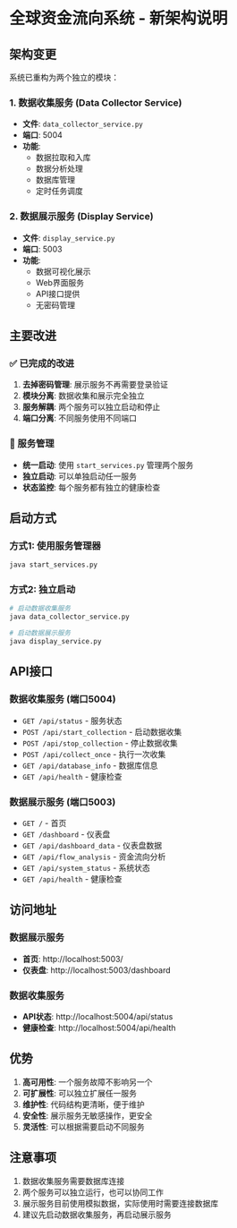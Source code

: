 # 全球资金流向系统 - 新架构说明

## 架构变更

系统已重构为两个独立的模块：

### 1. 数据收集服务 (Data Collector Service)
- **文件**: `data_collector_service.py`
- **端口**: 5004
- **功能**: 
  - 数据拉取和入库
  - 数据分析处理
  - 数据库管理
  - 定时任务调度

### 2. 数据展示服务 (Display Service)
- **文件**: `display_service.py`
- **端口**: 5003
- **功能**:
  - 数据可视化展示
  - Web界面服务
  - API接口提供
  - 无密码管理

## 主要改进

### ✅ 已完成的改进
1. **去掉密码管理**: 展示服务不再需要登录验证
2. **模块分离**: 数据收集和展示完全独立
3. **服务解耦**: 两个服务可以独立启动和停止
4. **端口分离**: 不同服务使用不同端口

### 🔧 服务管理
- **统一启动**: 使用 `start_services.py` 管理两个服务
- **独立启动**: 可以单独启动任一服务
- **状态监控**: 每个服务都有独立的健康检查

## 启动方式

### 方式1: 使用服务管理器
```bash
java start_services.py
```

### 方式2: 独立启动
```bash
# 启动数据收集服务
java data_collector_service.py

# 启动数据展示服务
java display_service.py
```

## API接口

### 数据收集服务 (端口5004)
- `GET /api/status` - 服务状态
- `POST /api/start_collection` - 启动数据收集
- `POST /api/stop_collection` - 停止数据收集
- `POST /api/collect_once` - 执行一次收集
- `GET /api/database_info` - 数据库信息
- `GET /api/health` - 健康检查

### 数据展示服务 (端口5003)
- `GET /` - 首页
- `GET /dashboard` - 仪表盘
- `GET /api/dashboard_data` - 仪表盘数据
- `GET /api/flow_analysis` - 资金流向分析
- `GET /api/system_status` - 系统状态
- `GET /api/health` - 健康检查

## 访问地址

### 数据展示服务
- **首页**: http://localhost:5003/
- **仪表盘**: http://localhost:5003/dashboard

### 数据收集服务
- **API状态**: http://localhost:5004/api/status
- **健康检查**: http://localhost:5004/api/health

## 优势

1. **高可用性**: 一个服务故障不影响另一个
2. **可扩展性**: 可以独立扩展任一服务
3. **维护性**: 代码结构更清晰，便于维护
4. **安全性**: 展示服务无敏感操作，更安全
5. **灵活性**: 可以根据需要启动不同服务

## 注意事项

1. 数据收集服务需要数据库连接
2. 两个服务可以独立运行，也可以协同工作
3. 展示服务目前使用模拟数据，实际使用时需要连接数据库
4. 建议先启动数据收集服务，再启动展示服务 